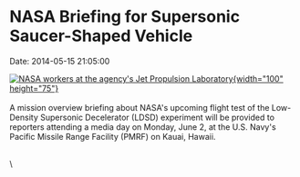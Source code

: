 NASA Briefing for Supersonic Saucer-Shaped Vehicle
==================================================

Date: 2014-05-15 21:05:00

[![NASA workers at the agency\'s Jet Propulsion
Laboratory](http://www.jpl.nasa.gov/images/ldsd/20140515/ldsd20140515-226.jpg){width="100"
height="75"}](http://www.jpl.nasa.gov/news/news.cfm?release=2014-149&rn=news.xml&rst=4145)\
\
A mission overview briefing about NASA\'s upcoming flight test of the
Low-Density Supersonic Decelerator (LDSD) experiment will be provided to
reporters attending a media day on Monday, June 2, at the U.S. Navy\'s
Pacific Missile Range Facility (PMRF) on Kauai, Hawaii.

\
\
